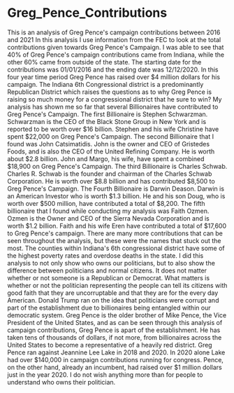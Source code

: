 # Greg_Pence_Contributions
This is an analysis of Greg Pence's campaign contributions between 2016 and 2021
In this analysis I use information from the FEC to look at the total contributions given towards Greg Pence's Campaign. I was able to see that 40% of Greg Pence's campaign contributions came from Indiana, while the other 60% came from outside of the state. The starting  date for the contributions was 01/01/2016 and the ending date was 12/12/2020. In this four year time period Greg Pence has raised over $4 million dollars for his campaign. The Indiana 6th Congressional district is a predominantly Republican District which raises the questions as to why Greg Pence is raising so much money for a congressional district that he sure to win? 
My analysis has shown me so far that several Billionaires have contributed to Greg Pence's Campaign.
The first Billionaire is Stephen Schwarzman. Schwarzman is the CEO of the Black Stone Group in New York and is reported to be worth over $16 billion. Stephen and his wife Christine have spent $22,000 on Greg Pence's Campaign. 
The second Billionaire that I found was John Catsimatidis. John is the owner and CEO of Gristedes Foods, and is also the CEO of the United Refining Company. He is worth about $2.8 billion. John and Margo, his wife, have spent a combined $18,900 on Greg Pence's Campaign.
The third Billionaire is Charles Schwab. Charles R. Schwab is the founder and chairman of the Charles Schwab Corporation. He is worth over $8.8 billion and has contributed $8,500 to Greg Pence's Campaign. 
The Fourth Billionaire is Darwin Deason. Darwin is an American Investor who is worth $1.3 billion. He and his son Doug, who is worth over $500 million, have contributed a total of $8,200. 
The fifth billionaire that I found while conducting my analysis was Faith Ozmen. Ozmen is the Owner and CEO of the Sierra Nevada Corporation and is worth $1.2 billion. Faith and his wife Eren have contributed a total of $17,600 to Greg Pence's campaign.
There are many more contributions that can be seen throughout the analysis, but these were the names that stuck out the most. 
The counties within Indiana's 6th congressional district have some of the highest poverty rates and overdose deaths in the state. 
I did this analysis to not only show who owns our politicians, but to also show the difference between politicians and normal citizens. It does not matter whether or not someone is a Republican or Democrat. What matters is whether or not the politician representing the people can tell its citizens with good faith that they are uncorruptable and that they are for the every day American. 
Donald Trump ran on the idea that politicians were corrupt and part of the establishment due to billionaires being entangled within our democratic system. Greg Pence is the older brother of Mike Pence, the Vice President of the United States, and as can be seen through this analysis of campaign contributions, Greg Pence is apart of the establishment. He has taken tens of thousands of dollars, if not more, from billionaires across the United States to become a representative of a heavily red district.
Greg Pence ran against Jeannine Lee Lake in 2018 and 2020. In 2020 alone Lake had over $140,000 in campaign contributions running for congress. Pence, on the other hand, already an incumbent, had raised over $1 million dollars just in the year 2020. 
I do not wish anything more than for people to understand who owns their politician. 
